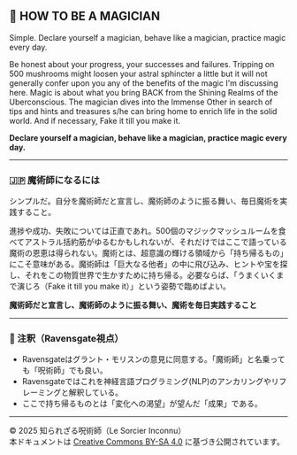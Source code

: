 ## 🧛 HOW TO BE A MAGICIAN

Simple. Declare yourself a magician, behave like a magician, practice magic every day.  

Be honest about your progress, your successes and failures. Tripping on 500 mushrooms might loosen your astral sphincter a little but it will not generally confer upon you any of the benefits of the magic I'm discussing here. Magic is about what you bring BACK from the Shining Realms of the Uberconscious. The magician dives into the Immense Other in search of tips and hints and treasures s/he can bring home to enrich life in the solid world. And if necessary, Fake it till you make it.  

**Declare yourself a magician, behave like a magician, practice magic every day.**

---

### 🇯🇵 魔術師になるには

シンプルだ。自分を魔術師だと宣言し、魔術師のように振る舞い、毎日魔術を実践すること。  

進捗や成功、失敗については正直であれ。500個のマジックマッシュルームを食べてアストラル括約筋がゆるむかもしれないが、それだけではここで語っている魔術の恩恵は得られない。魔術とは、超意識の輝ける領域から「持ち帰るもの」にこそ意味がある。魔術師は「巨大なる他者」の中に飛び込み、ヒントや宝を探し、それをこの物質世界で生かすために持ち帰る。必要ならば、「うまくいくまで演じろ（Fake it till you make it）」という姿勢で臨めばよい。  

**魔術師だと宣言し、魔術師のように振る舞い、魔術を毎日実践すること**

---

### 🐌 注釈（Ravensgate視点）

- Ravensgateはグラント・モリスンの意見に同意する。「魔術師」と名乗っても「呪術師」でも良い。
- Ravensgateではこれを神経言語プログラミング(NLP)のアンカリングやリフレーミングと解釈している。
- ここで持ち帰るものとは「変化への渇望」が望んだ「成果」である。

---

© 2025 知られざる呪術師（Le Sorcier Inconnu）  
本ドキュメントは [Creative Commons BY-SA 4.0](https://creativecommons.org/licenses/by-sa/4.0/deed.ja) に基づき公開されています。
